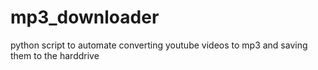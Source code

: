 # mp3_downloader
python script to automate converting youtube videos to mp3 and saving them to the harddrive
